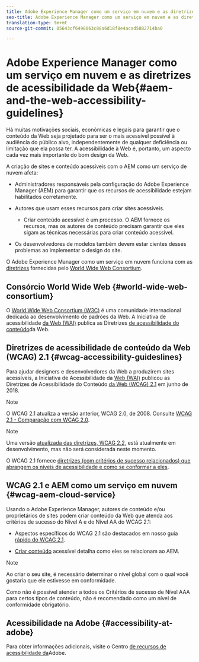 ```yaml
---
title: Adobe Experience Manager como um serviço em nuvem e as diretrizes de acessibilidade da Web
seo-title: Adobe Experience Manager como um serviço em nuvem e as diretrizes de acessibilidade da Web
translation-type: tm+mt
source-git-commit: 05643cf6498063c88a6d18f8e4acad5882714ba0

---
```



# Adobe Experience Manager como um serviço em nuvem e as diretrizes de acessibilidade da Web{#aem-and-the-web-accessibility-guidelines}

Há muitas motivações sociais, econômicas e legais para garantir que o conteúdo da Web seja projetado para ser o mais acessível possível à audiência do público alvo, independentemente de qualquer deficiência ou limitação que ela possa ter. A acessibilidade à Web é, portanto, um aspecto cada vez mais importante do bom design da Web.

A criação de sites e conteúdo acessíveis com o AEM como um serviço de nuvem afeta:

* Administradores responsáveis pela configuração do Adobe Experience Manager (AEM) para garantir que os recursos de acessibilidade estejam habilitados corretamente.

* Autores que usam esses recursos para criar sites acessíveis.

   * Criar conteúdo acessível é um processo. O AEM fornece os recursos, mas os autores de conteúdo precisam garantir que eles sigam as técnicas necessárias para criar conteúdo acessível.

* Os desenvolvedores de modelos também devem estar cientes desses problemas ao implementar o design do site.

O Adobe Experience Manager como um serviço em nuvem funciona com as [diretrizes](#wcag-accessibility-guideslines) fornecidas pelo [World Wide Web Consortium](#world-wide-web-consortium).

## Consórcio World Wide Web {#world-wide-web-consortium}

O [World Wide Web Consortium (W3C)](https://www.w3.org/) é uma comunidade internacional dedicada ao desenvolvimento de padrões da Web. A Iniciativa de acessibilidade [da Web (WAI)](https://www.w3.org/WAI/) publica as Diretrizes [de acessibilidade do conteúdo](#wcag-accessibility-guidelines)da Web.

## Diretrizes de acessibilidade de conteúdo da Web (WCAG) 2.1 {#wcag-accessibility-guideslines}

Para ajudar designers e desenvolvedores da Web a produzirem sites acessíveis, a Iniciativa de Acessibilidade da [Web (WAI)](https://www.w3.org/WAI/) publicou as Diretrizes de Acessibilidade do Conteúdo [da Web (WCAG) 2.1](https://www.w3.org/TR/WCAG/) em junho de 2018.

>[!NOTE]
> 
> O WCAG 2.1 atualiza a versão anterior, WCAG 2.0, de 2008. Consulte [WCAG 2.1 - Comparação com WCAG 2.0](https://www.w3.org/TR/WCAG21/#comparison-with-wcag-2-0).

>[!NOTE]
> 
>Uma versão [atualizada das diretrizes, WCAG 2.2,](https://www.w3.org/TR/WCAG22/) está atualmente em desenvolvimento, mas não será considerada neste momento.


O WCAG 2.1 fornece [diretrizes (com critérios de sucesso relacionados) que abrangem os níveis de acessibilidade e como se conformar a eles](https://www.w3.org/TR/WCAG/#conformance).

## WCAG 2.1 e AEM como um serviço em nuvem {#wcag-aem-cloud-service}

Usando o Adobe Experience Manager, autores de conteúdo e/ou proprietários de sites podem criar conteúdo da Web que atenda aos critérios de sucesso do Nível A e do Nível AA do WCAG 2.1:

* Aspectos específicos do WCAG 2.1 são destacados em nosso guia [rápido do WCAG 2.1](/help/onboarding/accessibility/quick-guide-wcag.md).

* [Criar conteúdo](/help/sites-cloud/authoring/fundamentals/accessible-content.md) acessível detalha como eles se relacionam ao AEM.

>[!NOTE]
> 
>Ao criar o seu site, é necessário determinar o nível global com o qual você gostaria que ele estivesse em conformidade.
>
>Como não é possível atender a todos os Critérios de sucesso de Nível AAA para certos tipos de conteúdo, não é recomendado como um nível de conformidade obrigatório.

<!--
* [Configuring the Rich Text Editor for Producing Accessible Sites](/help/sites-administering/rte-accessible-content.md)
  Guidelines on how administrators can configure AEM for producing accessible content.
-->

<!--
* [Creating Accessible Adaptive Forms](/help/forms/using/creating-accessible-adaptive-forms.md)
  Adobe Experience Manager (AEM) includes a number of features and capabilities that enhance the usability of adaptive forms for users with different abilities. The solution also assists form authors in creating accessible adaptive forms.
-->

## Acessibilidade na Adobe {#accessibility-at-adobe}

Para obter informações adicionais, visite o Centro [de recursos de acessibilidade da](https://www.adobe.com/accessibility/)Adobe.


